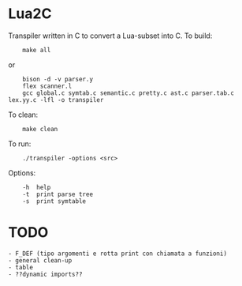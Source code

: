 # Lua2C
Transpiler written in C to convert a Lua-subset into C.
To build:
```shell
    make all
```
or
```shell
    bison -d -v parser.y
    flex scanner.l
    gcc global.c symtab.c semantic.c pretty.c ast.c parser.tab.c lex.yy.c -lfl -o transpiler
```
To clean:
```shell
    make clean
```
To run:
```shell
    ./transpiler -options <src>
```
Options:
```shell
    -h  help
    -t  print parse tree
    -s  print symtable
```
# TODO 
    - F_DEF (tipo argomenti e rotta print con chiamata a funzioni)
    - general clean-up
    - table
    - ??dynamic imports??
